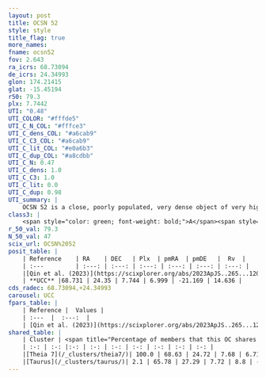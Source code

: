 ```yaml
---
layout: post
title: OCSN 52
style: style
title_flag: true
more_names: 
fname: ocsn52
fov: 2.643
ra_icrs: 68.73094
de_icrs: 24.34993
glon: 174.21415
glat: -15.45194
r50: 79.3
plx: 7.7442
UTI: "0.48"
UTI_COLOR: "#fffde5"
UTI_C_N_COL: "#fffce3"
UTI_C_dens_COL: "#a6cab9"
UTI_C_C3_COL: "#a6cab9"
UTI_C_lit_COL: "#e0a6b3"
UTI_C_dup_COL: "#a8cdbb"
UTI_C_N: 0.47
UTI_C_dens: 1.0
UTI_C_C3: 1.0
UTI_C_lit: 0.0
UTI_C_dup: 0.98
UTI_summary: |
    OCSN 52 is a close, poorly populated, very dense object of very high C3 quality. It was recently reported in the literature.This is a unique object, which shares a very small percentage of members with at least one previously reported entry.
class3: |
    <span style="color: green; font-weight: bold;">A</span><span style="color: green; font-weight: bold;">A</span>
r_50_val: 79.3
N_50_val: 47
scix_url: OCSN%2052
posit_table: |
    | Reference    | RA    | DEC   | Plx  | pmRA  | pmDE   |  Rv  |
    | :---         | :---: | :---: | :---: | :---: | :---: | :---: |
    |[Qin et al. (2023)](https://scixplorer.org/abs/2023ApJS..265...12Q) | 69.21 | 23.91 | 7.55 | 6.68 | -21.1 | 9.27 |
    | **UCC** |68.731 | 24.35 | 7.744 | 6.999 | -21.169 | 14.636 | 
cds_radec: 68.73094,+24.34993
carousel: UCC
fpars_table: |
    | Reference |  Values |
    | :---  |  :---:  |
    | [Qin et al. (2023)](https://scixplorer.org/abs/2023ApJS..265...12Q) | `E(B-V)=0.18, m-M=6.14, logt=6.6` |
shared_table: |
    | Cluster | <span title="Percentage of members that this OC shares with the ones listed">%</span>   | RA   | DEC   | Plx   | pmRA  | pmDE  | Rv | UTI |
    | :-: | :-: |:-: | :-: | :-: | :-: | :-: | :-: | :-: |
    |[Theia 7](/_clusters/theia7/)| 100.0 | 68.63 | 24.72 | 7.68 | 6.71 | -21.2 | 13.0 |0.25 |
    |[Taurus](/_clusters/taurus/)| 2.1 | 65.78 | 27.29 | 7.72 | 8.8 | -25.91 | 14.81 |0.38 |
---
```

